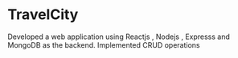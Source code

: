 # TravelCity
Developed a web application using Reactjs , Nodejs , Expresss and MongoDB as the backend. Implemented CRUD operations
